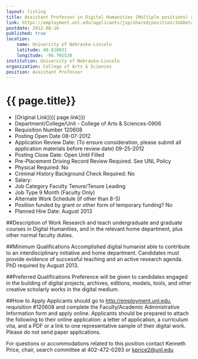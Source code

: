 ```yaml
---
layout: listing
title: Assistant Professor in Digital Humanities (Multiple positions) at University of Nebraska-Lincoln
link: https://employment.unl.edu/applicants/jsp/shared/position/JobDetails_css.jsp?postingId=270074
postdate: 2012-08-16
published: true
location:
	name: University of Nebraska-Lincoln
	latitude: 40.818031
	longitude: -96.701538
institution: University of Nebraska-Lincoln
organization: College of Arts & Sciences
position: Assistant Professor
---
```



# {{ page.title}}

* [Original Link]({{ page.link}})
* Department/College/Unit - College of Arts & Sciences-0906  
* Requisition Number 120608  
* Posting Open Date 08-07-2012  
* Application Review Date: (To ensure consideration, please submit all application materials before review date) 09-25-2012  
* Posting Close Date: Open Until Filled
* Pre-Placement Driving Record Review Required. See UNL Policy
* Physical Required: No  
* Criminal History Background Check Required: No
* Salary: 
* Job Category Faculty Tenure/Tenure Leading  
* Job Type 9 Month (Faculty Only)  
* Alternate Work Schedule (if other than 8-5)  
* Position funded by grant or other form of temporary funding? No
* Planned Hire Date: August 2013

##Description of Work
Research and teach undergraduate and graduate courses in Digital Humanities, and in the relevant home department, plus other normal faculty duties.  

##Minimum Qualifications
Accomplished digital humanist able to contribute to an interdisciplinary initiative and home department. Candidates must provide evidence of successful teaching and an active research agenda. PhD required by August 2013.

##Preferred Qualifications
Preference will be given to candidates engaged in the building of digital projects, archives, editions, models, tools, and other creative scholarly works in the digital medium.  

##How to Apply
Applicants should go to http://employment.unl.edu, requisition #120608 and complete the Faculty/Academic Administrative Information form and apply online. Applicants should be prepared to attach the following to their online application: a letter of application, a curriculum vita, and a PDF or a link to one representative sample of their digital work. Please do not send paper applications.

For questions or accommodations related to this position contact Kenneth Price, chair, search committee at 402-472-0293 or kprice2@unl.edu